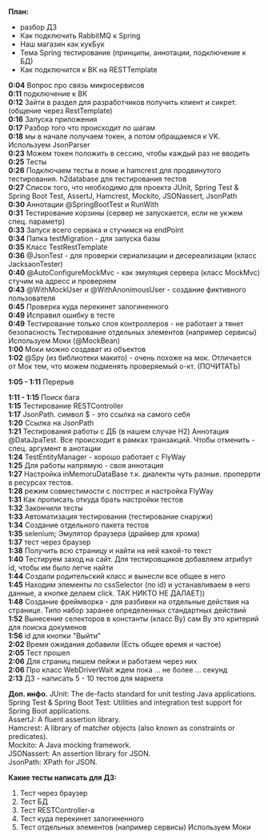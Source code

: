 **План:**  
* разбор ДЗ  
* Как подключить RabbitMQ к Spring  
* Наш магазин как кукБук  
* Тема Spring тестирование (принципы, аннотации, подключение к БД)  
* Как подключится к ВК на RESTTemplate  
  
**0:04** Вопрос про связь микросервисов    
**0:11** подключение к ВК  
**0:12** Зайти в раздел для разработчиков получить клиент и сикрет. (общение через RestTemplate)  
**0:16** Запуска приложения  
**0:17** Разбор того что происходит по шагам  
**0:18** мы в начале получаем токен, а потом обращаемся к VK. Используем JsonParser  
**0:23** Можем токен положить в сессию, чтобы каждый раз не вводить  
**0:25** Тесты  
**0:26** Подключаем тесты в поме и hamcrest для продвинутого тестирования. h2database для тестирования тестов  
**0:27** Список того, что необходимо для проекта JUnit, Spring Test & Spring Boot Test, AssertJ, Hamcrest, Mockito, JSONassert, JsonPath  
**0:30** Аннотации @SpringBootTest и RunWith  
**0:31** Тестирование корзины (сервер не запускается, если не укжем спец. параметр)  
**0:33** Запуск всего сервака и стучимся на endPoint  
**0:34** Папка testMigration - для запуска базы  
**0:35** Класс TestRestTemplate  
**0:36** @JsonTest - для проверки сериализации и десереализации (класс JacksaonTester)  
**0:40** @AutoConfigureMockMvc - как эмуляция сервера (класс MockMvc) cтучим на адресс и проверяем  
**0:43** @WithMockUser и @WithAnonimousUser - создание фиктивного пользователя  
**0:45** Проверка куда перекинет залогиненного  
**0:49** Исправил ошибку в тесте  
**0:49** Тестирование только слоя контроллеров - не работает а тянет безопасность Тестирование отдельных элементов (например сервисы) Используем Моки (@MockBean)   
**1:00** Моки можно создават из объектов  
**1:02** @Spy (из библиотеки макито) - очень похоже на мок. Отличается от Мок тем, что можем подменять проверяемый о-кт. (ПОЧИТАТЬ)  
  
**1:05 - 1:11** Перерыв  
  
**1:11 - 1:15** Поиск бага  
**1:15** Тестирование RESTController  
**1:17** JsonPath. символ $ - это ссылка на самого себя  
**1:20** Ссылка на JsonPath  
**1:21** Тестирования работы с ДБ (в нашем случае H2) Аннотация @DataJpaTest. Все происходит в рамках транзакций. Чтобы отменить - спец. аргумент в анотации   
**1:24** TestEntityManager - хорошо работает с FlyWay  
**1:25** Для работы напрямую - своя аннотация  
**1:27** Настройка inMemoruDataBase т.к. диалекты чуть разные. проперрти в ресурсах тестов.   
**1:28** режим совместимости с постгрес и настройка FlyWay  
**1:31** Как прописать откуда брать настройки тестов  
**1:32** Закончили тесты   
**1:33** Автоматизация тестирования (тестирование снаружи)  
**1:34** Создание отдельного пакета тестов  
**1:35** selenium; Эмулятор браузера (драйвер для хрома)  
**1:37** тест через браузер  
**1:38** Получить всю страницу и найти на ней какой-то текст  
**1:40** Тестируем заход на сайт. Для тестировщиков добавляем атрибут id, чтобы им было легче найти  
**1:44** Создали родительский класс и вынесли все общее в него  
**1:45** Находим элементы по cssSelector (по id) и устанавливаем в него данные, а кнопке делаем click. ТАК НИКТО НЕ ДАЛАЕТ))   
**1:48** Создание фреймворка - для разбивки на отдельные действия на странице. Типо набор заранее определенных стандартных действий  
**1:52** Вынесение селекторов в константы (класс By) сам By это критерий для поиска докуменов  
**1:56** id для кнопки "Выйти"  
**2:02** Время ожидания добавили (Есть общее время и частое)  
**2:05** Тест прошел  
**2:06** Для страниц пишем пейжи и работаем через них  
**2:06** Про класс WebDriverWait ждем пока ... не более ... секунд  
**2:13** ДЗ - написать 5 - 10 тестов для маркета  
  
**Доп. инфо.**
JUnit: The de-facto standard for unit testing Java applications.  
Spring Test & Spring Boot Test: Utilities and integration test support for Spring Boot applications.  
AssertJ: A fluent assertion library.  
Hamcrest: A library of matcher objects (also known as constraints or predicates).  
Mockito: A Java mocking framework.  
JSONassert: An assertion library for JSON.  
JsonPath: XPath for JSON.  

**Какие тесты написать для ДЗ:**  
1. Тест через браузер  
2. Тест БД  
3. Тест RESTController-а  
4. Тест куда перекинет залогиненного  
5. Тест отдельных элементов (например сервисы) Используем Моки  
